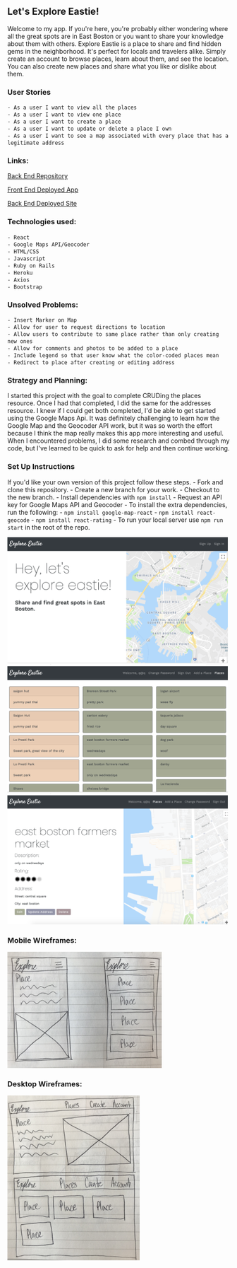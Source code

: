 ## Let's Explore Eastie! ##

Welcome to my app.  If you're here, you're probably either wondering where all the great spots are in East Boston or you want to share your knowledge about them with others.  Explore Eastie is a place to share and find hidden gems in the neighborhood.  It's perfect for locals and travelers alike.  Simply create an account to browse places, learn about them, and see the location.  You can also create new places and share what you like or dislike about them.

### User Stories ###

    - As a user I want to view all the places
    - As a user I want to view one place
    - As a user I want to create a place
    - As a user I want to update or delete a place I own
    - As a user I want to see a map associated with every place that has a legitimate address


### Links: ###

[Back End Repository](https://github.com/drekaygran/explore-api)

[Front End Deployed App](https://drekaygran.github.io/explore-eastie/#/)

[Back End Deployed Site](https://aqueous-spire-50426.herokuapp.com/)

### Technologies used: ###
    - React
    - Google Maps API/Geocoder
    - HTML/CSS
    - Javascript
    - Ruby on Rails
    - Heroku
    - Axios
    - Bootstrap

### Unsolved Problems: ###
    - Insert Marker on Map
    - Allow for user to request directions to location
    - Allow users to contribute to same place rather than only creating new ones
    - Allow for comments and photos to be added to a place
    - Include legend so that user know what the color-coded places mean
    - Redirect to place after creating or editing address

### Strategy and Planning: ###
I started this project with the goal to complete CRUDing the places resource. Once I had that completed, I did the same for the addresses resource. I knew if I could get both completed, I'd be able to get started using the Google Maps Api.  It was definitely challenging to learn how the Google Map and the Geocoder API work, but it was so worth the effort because I think the map really makes this app more interesting and useful.  When I encountered problems, I did some research and combed through my code, but I've learned to be quick to ask for help and then continue working.

### Set Up Instructions ###

If you'd like your own version of this project follow these steps.
    - Fork and clone this repository.
    - Create a new branch for your work.
    - Checkout to the new branch.
    - Install dependencies with `npm install`
    - Request an API key for Google Maps API and Geocoder
    - To install the extra dependencies, run the following:
      - `npm install google-map-react`
      - `npm install react-geocode`
      - `npm install react-rating`
    - To run your local server use `npm run start` in the root of the repo.


<img src="./public/images/home-page.png" width=500px>

<img src="./public/images/places-page.png" width=500px>

<img src="./public/images/place.png" width=500px>


### Mobile Wireframes: ###

<img src="./public/images/wireframes-mobile.JPG" width=350px>

### Desktop Wireframes: ###

<img src="./public/images/wireframes-desktop.JPG" width=300px>
